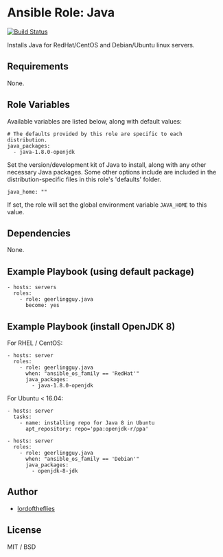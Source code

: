 # Ansible Role: Java

[![Build Status](https://travis-ci.org/lordoftheflies/role_java.svg?branch=master)](https://travis-ci.org/lordoftheflies/role_java)

Installs Java for RedHat/CentOS and Debian/Ubuntu linux servers.

## Requirements

None.

## Role Variables

Available variables are listed below, along with default values:

    # The defaults provided by this role are specific to each distribution.
    java_packages:
      - java-1.8.0-openjdk

Set the version/development kit of Java to install, along with any other necessary Java packages. Some other options include are included in the distribution-specific files in this role's 'defaults' folder.

    java_home: ""

If set, the role will set the global environment variable `JAVA_HOME` to this value.

## Dependencies

None.

## Example Playbook (using default package)

    - hosts: servers
      roles:
        - role: geerlingguy.java
          become: yes

## Example Playbook (install OpenJDK 8)

For RHEL / CentOS:

    - hosts: server
      roles:
        - role: geerlingguy.java
          when: "ansible_os_family == 'RedHat'"
          java_packages:
            - java-1.8.0-openjdk

For Ubuntu < 16.04:

    - hosts: server
      tasks:
        - name: installing repo for Java 8 in Ubuntu
  	      apt_repository: repo='ppa:openjdk-r/ppa'
    
    - hosts: server
      roles:
        - role: geerlingguy.java
          when: "ansible_os_family == 'Debian'"
          java_packages:
            - openjdk-8-jdk
            
## Author

* [lordoftheflies](mailto:laszlo.hegedus@cherubits.hu)

## License

MIT / BSD
